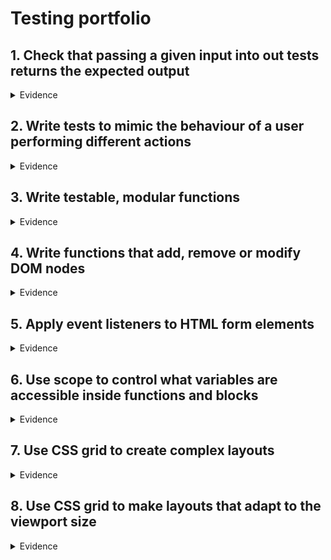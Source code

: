 # Testing portfolio


## 1. Check that passing a given input into out tests returns the expected output
<details>
  <summary>Evidence</summary>
   
  One of the first tests I wrote was to test whether any text that is added into an input box can be added to the to do list. However, if the user was to try and add a task without entering any text within the input field they should be presented with an error message
  
  Below is the code snippet that demonstrates this:
  
  ```JS
  
  const testInput = document.getElementById("task-input");
  const testBtn = document.getElementById("addtaskbtn");
  const testList = document.getElementById("tasklist");
  const testItem = document.querySelectorAll(".task-item");

  function createTestTask(task) {
    testInput.value = task;
    testBtn.click();
    testInput.value = "";
  }

  function clearTest() {
    testList.innerHTML = "";
    localStorage.clear();
  }

  test("Test to see if there is an input within the input field", () => {
  createTestTask("");
  const error = document.querySelector("#errorMsg");
  error.classList.add("hidden");
  equal(
    error.textContent,
    "Please enter a task!",
    "Displayed error message for empty input"
  );
  clearTest();
});
  
  ```
  
  |![image](https://user-images.githubusercontent.com/101563800/205120928-41e99b00-c158-4514-9172-63e02252829d.png)|
  |:--:|
  |*Above: The test in action and running as intended*|

</details>

## 2. Write tests to mimic the behaviour of a user performing different actions
<details>
  <summary>Evidence</summary>
  
  Within our team we wrote various tests designed to mimic the behaviour of a real world user. 
  
  Below are some example in the console along with their code snippet counterparts:
  
  |![image](https://user-images.githubusercontent.com/101563800/205122126-63cd2a17-c63e-4629-b3af-ffb27f7e08b2.png)|
  |:--:|
  |*Above: Number error message test passed!|
  
  ``` JS
  test("Test to see if input is prevented when user only enters numbers", () => {
  createTestTask(1232131);
  const error = document.querySelector("#errorMsg");
  error.classList.add("hidden");
  equal(
    error.textContent,
    "Tasks should have some text, not just numbers.",
    "Displayed error message for empty input"
  );
  clearTest();
});
  ```
  
  |![image](https://user-images.githubusercontent.com/101563800/205122936-5e95e1af-caaf-4e23-a048-0c15bd8cbb30.png)|
  |:--:|
  |*Above: Error message test for an input longer than 30 characters passed!|
  
  ``` JS
 test("Test to see if input is prevented when user enters more than 30 characters", () => {
  createTestTask("abcdefghijklmnopqrstuwxyzabcedefghij");
  const error = document.querySelector("#errorMsg");
  error.classList.add("hidden");
  equal(
    error.textContent,
    "Please keep your task name under 30 characters.",
    "Displayed error message for empty input"
  );
  clearTest();
});
  ```
  
  |![image](https://user-images.githubusercontent.com/101563800/205123512-5c9190f3-7945-40ca-aa9b-b759a0716aff.png)|
  |:--:|
  |*Above: Deleting a task test passed!|
  
  ``` JS
  test("Clicking delete will remove a task from the list", () => {
  createTestTask("Task3");
  const trashBtns = document.querySelectorAll(".trash-btn");
  trashBtns[0].click();
  equal(trashBtns[0].offsetParent, null, "Task deleted from the list");
  });
  ```
  
</details>

## 3. Write testable, modular functions
<details>
  <summary>Evidence</summary>
  
  After having written the tests, following the RED, GREEN, REFACTOR principle from Test Driven Development I was able to write functions that related to the tests and would actually perform the task.
  
  Below is the code snippet that demonstrates this:
  
  ```JS
  function displayError() {
  error.textContent = "Please enter a task!";
  setTimeout(() => {
    error.textContent = "";
  }, 2000);
}
  ```
  </details>

## 4. Write functions that add, remove or modify DOM nodes
<details>
  <summary>Evidence</summary>
  <br>
  Below, are code snippets that allowed us to add, remove and modiy DOM nodes for various functions
  
  ```JS
 
  // ADD TASK
function addTask() {
  //Dynamically creating a new div for tasks and buttons to sit inside. This is what will be displayed when the button is clicked
  const taskDiv = document.createElement("div");
  taskDiv.classList.add("task");

  //Create list items
  const newTask = document.createElement("li");
  newTask.innerText = taskInput.value;
  newTask.classList.add("task-item");
  taskDiv.appendChild(newTask);

  //Add task to Local Storage
  saveLocalTasks(taskInput.value);
  //Check Mark button
  const completedButton = document.createElement("button");
  completedButton.innerHTML = '<i class="fas fa-check"></i>';
  completedButton.classList.add("complete-btn");
  taskDiv.appendChild(completedButton);

  //Delete button
  const trashButton = document.createElement("button");
  trashButton.innerHTML = '<i class="fas fa-trash"></i>';
  trashButton.classList.add("trash-btn");
  taskDiv.appendChild(trashButton);

  //Append to UL
  taskList.appendChild(taskDiv);

  //Clear Input value
  taskInput.value = "";
}
  ```
  
  The above code is the function for adding a task to the list. **It ADD's to the DOM node with the use of the appendChild() method.**
  
  ```JS
  
  function deleteCheck(e) {
  const item = e.target;

  //Delete task
  if (item.classList[0] === "trash-btn") {
    const todo = item.parentElement;
    removeLocalTodos(todo);
    todo.remove();
  }

  //Check Mark
  if (item.classList[0] === "complete-btn") {
    const todo = item.parentElement;
    todo.classList.toggle("completed");
  }
}
  
 ```
  
  The above code is for a function that performs two tasks 
  
  1. To delete a task from the task list as well from the local storage. **Demonstrating that it REMOVES's an element from the DOM node with the use of the remove() method.** 
  2. Toggling the class "completed" on element with ID todo. **Demonstrating that the DOM node is being modified with the use of the toggle() method.** 
  
  </details>

## 5. Apply event listeners to HTML form elements
<details>
  <summary>Evidence</summary>
  </details>
  
## 6. Use scope to control what variables are accessible inside functions and blocks
<details>
  <summary>Evidence</summary>
  </details>
  
## 7. Use CSS grid to create complex layouts
<details>
  <summary>Evidence</summary>
  </details>

## 8. Use CSS grid to make layouts that adapt to the viewport size
<details>
  <summary>Evidence</summary>
  </details>
  
